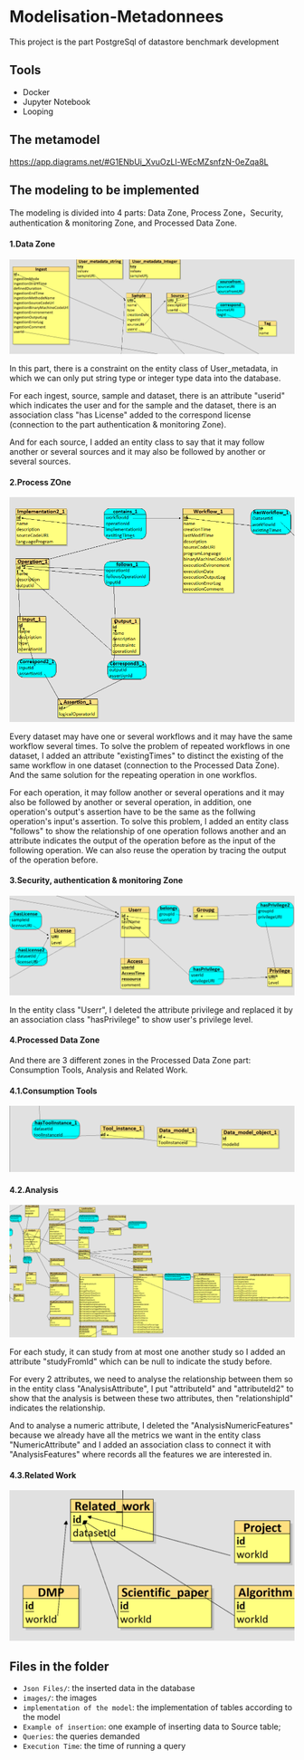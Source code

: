 # Modelisation-Metadonnees
This project is the part PostgreSql of datastore benchmark development


## Tools
- Docker
- Jupyter Notebook
- Looping

## The metamodel
https://app.diagrams.net/#G1ENbUi_XvuOzLl-WEcMZsnfzN-0eZqa8L

## The modeling to be implemented
The modeling is divided into 4 parts: Data Zone, Process Zone，Security, authentication & monitoring Zone, and Processed Data Zone.

#### 1.Data Zone
![image](images/Data%20Zone.png)

In this part, there is a constraint on the entity class of User_metadata, in which we can only put string type or integer type data into the database.

For each ingest, source, sample and dataset, there is an attribute "userid" which indicates the user and for the sample and the dataset, there is an association class "has License" added to the correspond license (connection to the part authentication & monitoring Zone).

And for each source, I added an entity class to say that it may follow another or several sources and it may also be followed by another or several sources.

#### 2.Process ZOne
![image](images/Process%20Zone.png)

Every dataset may have one or several workflows and it may have the same workflow several times. To solve the problem of repeated workflows in one dataset, I added an attribute "existingTimes" to distinct the existing of the same workflow in one dataset (connection to the Processed Data Zone).
And the same solution for the repeating operation in one workflos.

For each operation, it may follow another or several operations and it may also be followed by another or several operation, in addition, one operation's output's assertion have to be the same as the follwing operation's input's assertion. To solve this problem, I added an entity class "follows" to show the relationship of one operation follows another and an attribute indicates the output of the operation before as the input of the following operation. We can also reuse the operation by tracing the output of the operation before.

#### 3.Security, authentication & monitoring Zone
![image](images/Security,%20authentication%20&%20monitoring%20Zone.png)

In the entity class "Userr", I deleted the attribute privilege and replaced it by an association class "hasPrivilege" to show user's privilege level.

#### 4.Processed Data Zone
And there are 3 different zones in the Processed Data Zone part: Consumption Tools, Analysis and Related Work.

#### 4.1.Consumption Tools
![image](images/Consumption%20Tools.png)

#### 4.2.Analysis
![image](images/Analysis.png)

For each study, it can study from at most one another study so I added an attribute "studyFromId" which can be null to indicate the study before.

For every 2 attributes, we need to analyse the relationship between them so in the entity class "AnalysisAttribute", I put "attributeId" and "attributeId2" to show that the analysis is between these two attributes, then "relationshipId" indicates the relationship.

And to analyse a numeric attribute, I deleted the "AnalysisNumericFeatures" because we already have all the metrics we want in the entity class "NumericAttribute" and I added an association class to connect it with "AnalysisFeatures" where records all the features we are interested in.

#### 4.3.Related Work
![image](images/Related%20Work.png)

## Files in the folder
- `Json Files/`: the inserted data in the database
- `images/`: the images
- `implementation of the model`: the implementation of tables according to the model
- `Example of insertion`: one example of inserting data to Source table;
- `Queries`: the queries demanded
- `Execution Time`: the time of running a query
